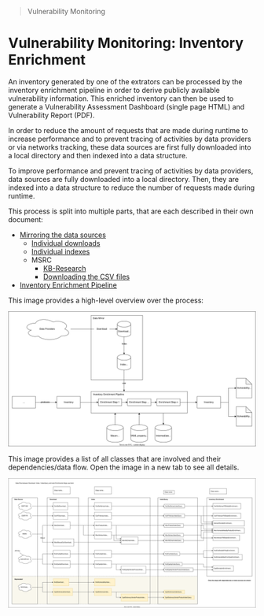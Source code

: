 > Vulnerability Monitoring

# Vulnerability Monitoring: Inventory Enrichment

An inventory generated by one of the extrators can be processed by the inventory enrichment pipeline in order to derive
publicly available vulnerability information. This enriched inventory can then be used to generate a Vulnerability
Assessment Dashboard (single page HTML) and Vulnerability Report (PDF).

In order to reduce the amount of requests that are made during runtime to increase performance and to prevent tracing of
activities by data providers or via networks tracking, these data sources are first fully downloaded into a local
directory and then indexed into a data structure.

To improve performance and prevent tracing of activities by data providers, data sources are fully downloaded into a
local directory. Then, they are indexed into a data structure to reduce the number of requests made during runtime.

This process is split into multiple parts, that are each described in their own document:

- [Mirroring the data sources](mirror/mirror-overview.md)
    - [Individual downloads](mirror/download.md)
    - [Individual indexes](mirror/index.md)
    - MSRC
        - [KB-Research](msrc/understanding-data.md)
        - [Downloading the CSV files](msrc/performing-csv-download.md)
- [Inventory Enrichment Pipeline](enrichment/steps.md)

This image provides a high-level overview over the process:

![Process overview](inventory-enrichment-overview.svg)

This image provides a list of all classes that are involved and their dependencies/data flow. Open the image in a new
tab to see all details.

![List of related classes and data flow](dependants.svg)
